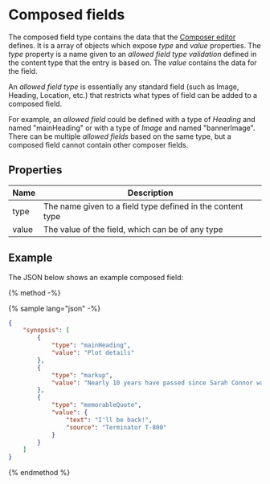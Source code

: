 # Composed fields

The composed field type contains the data that the [Composer editor](https://contensis.github.io/docs/content-types/field-editors/editor-composer.html) defines. It is a array of objects which expose *type* and *value* properties.  The *type* property is a name given to an *allowed field type validation* defined in the content type that the entry is based on. The *value* contains the data for the field.

An *allowed field type* is essentially any standard field (such as Image, Heading, Location, etc.) that restricts what types of field can be added to a composed field.

For example, an *allowed field* could be defined with a type of *Heading* and named "mainHeading" or with a type of *Image* and named "bannerImage". There can be multiple *allowed fields* based on the same type, but a composed field cannot contain other composer fields. 

## Properties

| Name | Description |
| ---- | ----------- |
| type | The name given to a field type defined in the content type |
| value | The value of the field, which can be of any type |

## Example

The JSON below shows an example composed field:

{% method -%}

{% sample lang="json" -%}

```json
{
    "synopsis": [
        {
            "type": "mainHeading",
            "value": "Plot details"
        },
        {
            "type": "markup",
            "value": "Nearly 10 years have passed since Sarah Connor was targeted for termination by a cyborg from the future. Now her son, John, the future leader of the resistance, is the target for a newer, more deadly terminator. Once again, the resistance has managed to send a protector back to attempt to save John and his mother Sarah."
        },
        {
            "type": "memorableQuote",
            "value": {
                "text": "I'll be back!",
                "source": "Terminator T-800"
            }
        }
    ]
}
```

{% endmethod %}
